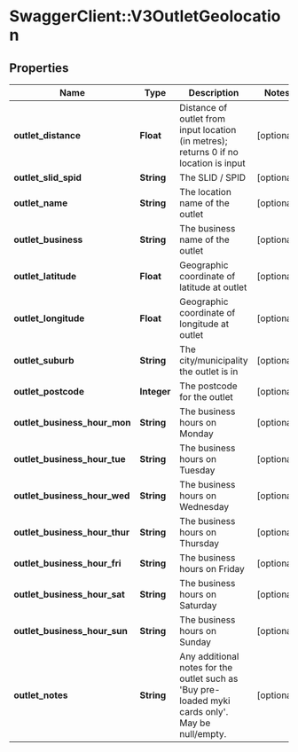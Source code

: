 # SwaggerClient::V3OutletGeolocation

## Properties
Name | Type | Description | Notes
------------ | ------------- | ------------- | -------------
**outlet_distance** | **Float** | Distance of outlet from input location (in metres); returns 0 if no location is input | [optional] 
**outlet_slid_spid** | **String** | The SLID / SPID | [optional] 
**outlet_name** | **String** | The location name of the outlet | [optional] 
**outlet_business** | **String** | The business name of the outlet | [optional] 
**outlet_latitude** | **Float** | Geographic coordinate of latitude at outlet | [optional] 
**outlet_longitude** | **Float** | Geographic coordinate of longitude at outlet | [optional] 
**outlet_suburb** | **String** | The city/municipality the outlet is in | [optional] 
**outlet_postcode** | **Integer** | The postcode for the outlet | [optional] 
**outlet_business_hour_mon** | **String** | The business hours on Monday | [optional] 
**outlet_business_hour_tue** | **String** | The business hours on Tuesday | [optional] 
**outlet_business_hour_wed** | **String** | The business hours on Wednesday | [optional] 
**outlet_business_hour_thur** | **String** | The business hours on Thursday | [optional] 
**outlet_business_hour_fri** | **String** | The business hours on Friday | [optional] 
**outlet_business_hour_sat** | **String** | The business hours on Saturday | [optional] 
**outlet_business_hour_sun** | **String** | The business hours on Sunday | [optional] 
**outlet_notes** | **String** | Any additional notes for the outlet such as &#x27;Buy pre-loaded myki cards only&#x27;. May be null/empty. | [optional] 

